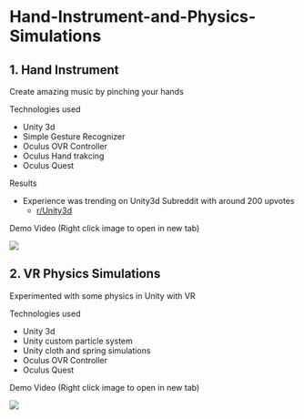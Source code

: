 # Hand-Instrument-and-Physics-Simulations

## 1. Hand Instrument

Create amazing music by pinching your hands

Technologies used
* Unity 3d
* Simple Gesture Recognizer
* Oculus OVR Controller
* Oculus Hand trakcing
* Oculus Quest

Results
* Experience was trending on Unity3d Subreddit with around 200 upvotes
  * [r/Unity3d](https://www.reddit.com/r/Unity3D/comments/ksvns7/turning_my_hands_into_an_instrument_with_hand/)



Demo Video (Right click image to open in new tab)

[![](http://img.youtube.com/vi/8fjA24pFIME/0.jpg)](http://www.youtube.com/watch?v=8fjA24pFIME "")


## 2. VR Physics Simulations

Experimented with some physics in Unity with VR

Technologies used
* Unity 3d
* Unity custom particle system
* Unity cloth and spring simulations
* Oculus OVR Controller
* Oculus Quest

Demo Video (Right click image to open in new tab)

[![](http://img.youtube.com/vi/W2AFHy0q1NQ/0.jpg)](http://www.youtube.com/watch?v=W2AFHy0q1NQ "")



